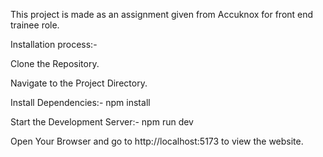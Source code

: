 This project is made as an assignment given from Accuknox for front end trainee role.

Installation process:-

Clone the Repository.

Navigate to the Project Directory.

Install Dependencies:-  npm install


Start the Development Server:-  npm run dev


Open Your Browser and go to http://localhost:5173 to view the website.
